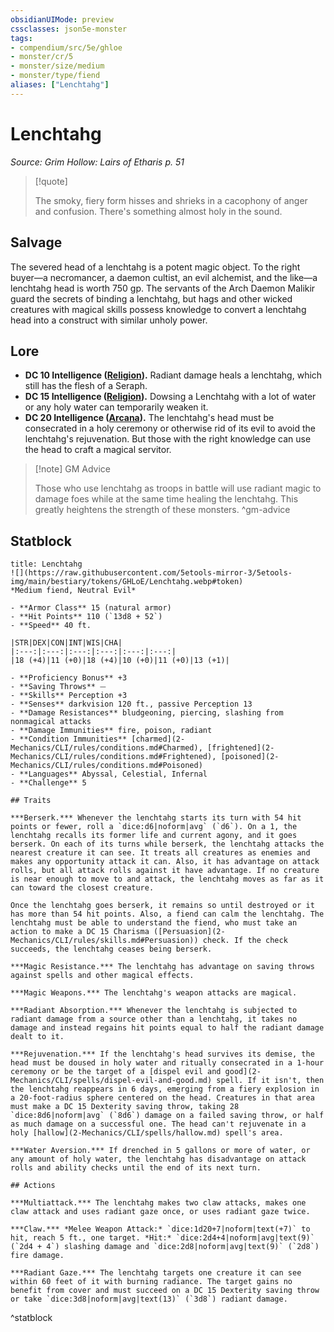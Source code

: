 ```yaml
---
obsidianUIMode: preview
cssclasses: json5e-monster
tags:
- compendium/src/5e/ghloe
- monster/cr/5
- monster/size/medium
- monster/type/fiend
aliases: ["Lenchtahg"]
---
```

# Lenchtahg
*Source: Grim Hollow: Lairs of Etharis p. 51*  

> [!quote]  
> 
> The smoky, fiery form hisses and shrieks in a cacophony of anger and confusion. There's something almost holy in the sound.

## Salvage

The severed head of a lenchtahg is a potent magic object. To the right buyer—a necromancer, a daemon cultist, an evil alchemist, and the like—a lenchtahg head is worth 750 gp. The servants of the Arch Daemon Malikir guard the secrets of binding a lenchtahg, but hags and other wicked creatures with magical skills possess knowledge to convert a lenchtahg head into a construct with similar unholy power.

## Lore

- **DC 10 Intelligence ([Religion](2-Mechanics/CLI/rules/skills.md#Religion)).** Radiant damage heals a lenchtahg, which still has the flesh of a Seraph.  
- **DC 15 Intelligence ([Religion](2-Mechanics/CLI/rules/skills.md#Religion)).** Dowsing a Lenchtahg with a lot of water or any holy water can temporarily weaken it.  
- **DC 20 Intelligence ([Arcana](2-Mechanics/CLI/rules/skills.md#Arcana)).** The lenchtahg's head must be consecrated in a holy ceremony or otherwise rid of its evil to avoid the lenchtahg's rejuvenation. But those with the right knowledge can use the head to craft a magical servitor.  

> [!note] GM Advice
> 
> Those who use lenchtahg as troops in battle will use radiant magic to damage foes while at the same time healing the lenchtahg. This greatly heightens the strength of these monsters.
^gm-advice

## Statblock

```ad-statblock
title: Lenchtahg
![](https://raw.githubusercontent.com/5etools-mirror-3/5etools-img/main/bestiary/tokens/GHLoE/Lenchtahg.webp#token)
*Medium fiend, Neutral Evil*

- **Armor Class** 15 (natural armor)
- **Hit Points** 110 (`13d8 + 52`)
- **Speed** 40 ft.

|STR|DEX|CON|INT|WIS|CHA|
|:---:|:---:|:---:|:---:|:---:|:---:|
|18 (+4)|11 (+0)|18 (+4)|10 (+0)|11 (+0)|13 (+1)|

- **Proficiency Bonus** +3
- **Saving Throws** ⏤
- **Skills** Perception +3
- **Senses** darkvision 120 ft., passive Perception 13
- **Damage Resistances** bludgeoning, piercing, slashing from nonmagical attacks
- **Damage Immunities** fire, poison, radiant
- **Condition Immunities** [charmed](2-Mechanics/CLI/rules/conditions.md#Charmed), [frightened](2-Mechanics/CLI/rules/conditions.md#Frightened), [poisoned](2-Mechanics/CLI/rules/conditions.md#Poisoned)
- **Languages** Abyssal, Celestial, Infernal
- **Challenge** 5

## Traits

***Berserk.*** Whenever the lenchtahg starts its turn with 54 hit points or fewer, roll a `dice:d6|noform|avg` (`d6`). On a 1, the lenchtahg recalls its former life and current agony, and it goes berserk. On each of its turns while berserk, the lenchtahg attacks the nearest creature it can see. It treats all creatures as enemies and makes any opportunity attack it can. Also, it has advantage on attack rolls, but all attack rolls against it have advantage. If no creature is near enough to move to and attack, the lenchtahg moves as far as it can toward the closest creature.

Once the lenchtahg goes berserk, it remains so until destroyed or it has more than 54 hit points. Also, a fiend can calm the lenchtahg. The lenchtahg must be able to understand the fiend, who must take an action to make a DC 15 Charisma ([Persuasion](2-Mechanics/CLI/rules/skills.md#Persuasion)) check. If the check succeeds, the lenchtahg ceases being berserk.

***Magic Resistance.*** The lenchtahg has advantage on saving throws against spells and other magical effects.

***Magic Weapons.*** The lenchtahg's weapon attacks are magical.

***Radiant Absorption.*** Whenever the lenchtahg is subjected to radiant damage from a source other than a lenchtahg, it takes no damage and instead regains hit points equal to half the radiant damage dealt to it.

***Rejuvenation.*** If the lenchtahg's head survives its demise, the head must be doused in holy water and ritually consecrated in a 1-hour ceremony or be the target of a [dispel evil and good](2-Mechanics/CLI/spells/dispel-evil-and-good.md) spell. If it isn't, then the lenchtahg reappears in 6 days, emerging from a fiery explosion in a 20-foot-radius sphere centered on the head. Creatures in that area must make a DC 15 Dexterity saving throw, taking 28 `dice:8d6|noform|avg` (`8d6`) damage on a failed saving throw, or half as much damage on a successful one. The head can't rejuvenate in a holy [hallow](2-Mechanics/CLI/spells/hallow.md) spell's area.

***Water Aversion.*** If drenched in 5 gallons or more of water, or any amount of holy water, the lenchtahg has disadvantage on attack rolls and ability checks until the end of its next turn.

## Actions

***Multiattack.*** The lenchtahg makes two claw attacks, makes one claw attack and uses radiant gaze once, or uses radiant gaze twice.

***Claw.*** *Melee Weapon Attack:* `dice:1d20+7|noform|text(+7)` to hit, reach 5 ft., one target. *Hit:* `dice:2d4+4|noform|avg|text(9)` (`2d4 + 4`) slashing damage and `dice:2d8|noform|avg|text(9)` (`2d8`) fire damage.

***Radiant Gaze.*** The lenchtahg targets one creature it can see within 60 feet of it with burning radiance. The target gains no benefit from cover and must succeed on a DC 15 Dexterity saving throw or take `dice:3d8|noform|avg|text(13)` (`3d8`) radiant damage.
```
^statblock